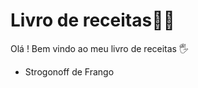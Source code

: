 # Livro de receitas:man_cook:

Olá ! Bem vindo ao meu livro de receitas :raised_hand_with_fingers_splayed:

- Strogonoff de Frango

